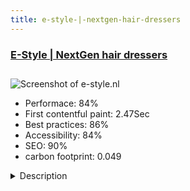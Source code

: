 ```yaml
---
title: e-style-|-nextgen-hair-dressers
---
```


<div style="height: 3rem">
  <a href="https://www.e-style.nl/"><h3>E-Style | NextGen hair dressers</h3></a>
</div>
<img loading="lazy" src="/images/thumbs/e-style.nl.jpg" alt="Screenshot of e-style.nl" />
<ul>
  <li>Performace: 84%</li>
  <li>
    First contentful paint:
    2.47Sec
  </li>
  <li>Best practices: 86%</li>
  <li>Accessibility: 84%</li>
  <li>SEO: 90%</li>
  <li>carbon footprint: 0.049</li>
</ul>
<details>
  <summary>Description</summary>
  <p>The managing director of E-Style won many prizes in the last decades. E-Style offers the best service offline (in their hair salon) and online (on their webshop). This website is used for showing blogs, making appointments and sell products. The goal is to give advice and gain trust.The E-Style website was build with Joomla! 1.5, migrated to 2.5 and later to 3.x. It shows a perfect integration of Joomla! and popular extensions like Acymailing, RSform, Ignite Gallery, Regular Labs features and VirtueMart. 
It was a challenge to create the right (amount of) (sub)categories for the webshop and the articles. We used a lot of modules to show additional content to several selected pages in order to improve the user experience.</p>
</details>

